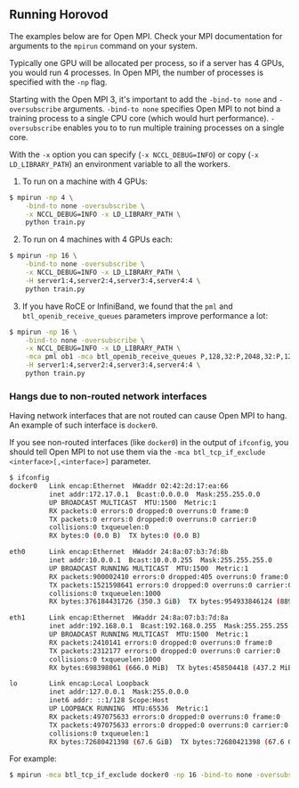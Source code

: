 ## Running Horovod

The examples below are for Open MPI. Check your MPI documentation for arguments to the `mpirun` command on your system.

Typically one GPU will be allocated per process, so if a server has 4 GPUs, you would run 4 processes. In Open MPI,
the number of processes is specified with the `-np` flag.

Starting with the Open MPI 3, it's important to add the `-bind-to none` and `-oversubscribe` arguments. `-bind-to none`
specifies Open MPI to not bind a training process to a single CPU core (which would hurt performance). `-oversubscribe`
enables you to to run multiple training processes on a single core.

With the `-x` option you can specify (`-x NCCL_DEBUG=INFO`) or copy (`-x LD_LIBRARY_PATH`) an environment variable to all
the workers.

1. To run on a machine with 4 GPUs:

```bash
$ mpirun -np 4 \
    -bind-to none -oversubscribe \
    -x NCCL_DEBUG=INFO -x LD_LIBRARY_PATH \
    python train.py
```

2. To run on 4 machines with 4 GPUs each:

```bash
$ mpirun -np 16 \
    -bind-to none -oversubscribe \
    -x NCCL_DEBUG=INFO -x LD_LIBRARY_PATH \
    -H server1:4,server2:4,server3:4,server4:4 \
    python train.py
```

3. If you have RoCE or InfiniBand, we found that the `pml` and `btl_openib_receive_queues` parameters improve
performance a lot:

```bash
$ mpirun -np 16 \
    -bind-to none -oversubscribe \
    -x NCCL_DEBUG=INFO -x LD_LIBRARY_PATH \
    -mca pml ob1 -mca btl_openib_receive_queues P,128,32:P,2048,32:P,12288,32:P,65536,32 \
    -H server1:4,server2:4,server3:4,server4:4 \
    python train.py
```

### Hangs due to non-routed network interfaces

Having network interfaces that are not routed can cause Open MPI to hang. An example of such interface is `docker0`.

If you see non-routed interfaces (like `docker0`) in the output of `ifconfig`, you should tell Open MPI to not use them
via the `-mca btl_tcp_if_exclude <interface>[,<interface>]` parameter.

```bash
$ ifconfig
docker0   Link encap:Ethernet  HWaddr 02:42:2d:17:ea:66
          inet addr:172.17.0.1  Bcast:0.0.0.0  Mask:255.255.0.0
          UP BROADCAST MULTICAST  MTU:1500  Metric:1
          RX packets:0 errors:0 dropped:0 overruns:0 frame:0
          TX packets:0 errors:0 dropped:0 overruns:0 carrier:0
          collisions:0 txqueuelen:0
          RX bytes:0 (0.0 B)  TX bytes:0 (0.0 B)

eth0      Link encap:Ethernet  HWaddr 24:8a:07:b3:7d:8b
          inet addr:10.0.0.1  Bcast:10.0.0.255  Mask:255.255.255.0
          UP BROADCAST RUNNING MULTICAST  MTU:1500  Metric:1
          RX packets:900002410 errors:0 dropped:405 overruns:0 frame:0
          TX packets:1521598641 errors:0 dropped:0 overruns:0 carrier:0
          collisions:0 txqueuelen:1000
          RX bytes:376184431726 (350.3 GiB)  TX bytes:954933846124 (889.3 GiB)

eth1      Link encap:Ethernet  HWaddr 24:8a:07:b3:7d:8a
          inet addr:192.168.0.1  Bcast:192.168.0.255  Mask:255.255.255.0
          UP BROADCAST RUNNING MULTICAST  MTU:1500  Metric:1
          RX packets:2410141 errors:0 dropped:0 overruns:0 frame:0
          TX packets:2312177 errors:0 dropped:0 overruns:0 carrier:0
          collisions:0 txqueuelen:1000
          RX bytes:698398061 (666.0 MiB)  TX bytes:458504418 (437.2 MiB)

lo        Link encap:Local Loopback
          inet addr:127.0.0.1  Mask:255.0.0.0
          inet6 addr: ::1/128 Scope:Host
          UP LOOPBACK RUNNING  MTU:65536  Metric:1
          RX packets:497075633 errors:0 dropped:0 overruns:0 frame:0
          TX packets:497075633 errors:0 dropped:0 overruns:0 carrier:0
          collisions:0 txqueuelen:1
          RX bytes:72680421398 (67.6 GiB)  TX bytes:72680421398 (67.6 GiB)
```

For example:

```bash
$ mpirun -mca btl_tcp_if_exclude docker0 -np 16 -bind-to none -oversubscribe -x LD_LIBRARY_PATH -H server1:4,server2:4,server3:4,server4:4 python train.py
```
